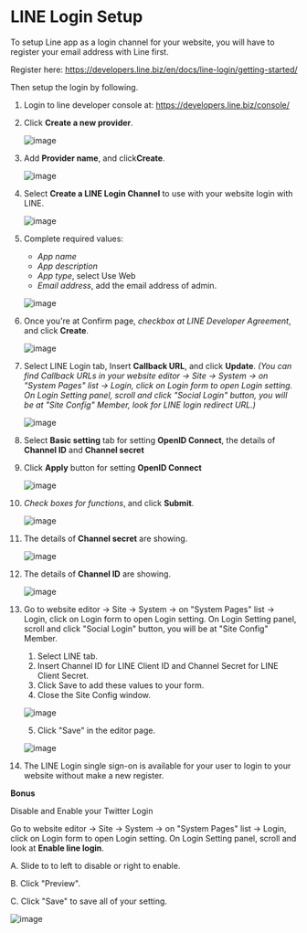 # LINE Login Setup

To setup Line app as a login channel for your website, you will have to register your email address with Line first.

Register here: <https://developers.line.biz/en/docs/line-login/getting-started/>

Then setup the login by following.

1. Login to line developer console at: <https://developers.line.biz/console/>

2. Click **Create a new provider**.

    ![image](images/register_and_login/img_line_login_01.png)

3. Add **Provider name**, and click**Create**.

    ![image](images/register_and_login/img_line_login_02.png)

4. Select **Create a LINE Login Channel** to use with your website login with LINE.

    ![image](images/register_and_login/img_line_login_03.png)

5. Complete required values:

   - _App name_
   - _App description_
   - _App type_, select Use Web
   - _Email address_, add the email address of admin.

    ![image](images/register_and_login/img_line_login_04.png)

6. Once you're at Confirm page, *checkbox at LINE Developer Agreement*, and click **Create**.

    ![image](images/register_and_login/img_line_login_05.png)

7. Select LINE Login tab, Insert **Callback URL**, and click **Update**.
    _(You can find Callback URLs in your website editor -> Site -> System -> on "System Pages" list -> Login, click on Login form to open Login setting. On Login Setting panel, scroll and click "Social Login" button, you will be at "Site Config" Member, look for LINE login redirect URL.)_

    ![image](images/register_and_login/img_line_login_06.png)

8. Select **Basic setting** tab for setting **OpenID Connect**, the details of **Channel ID** and **Channel secret**

9. Click **Apply** button for setting **OpenID Connect**

    ![image](images/register_and_login/img_line_login_08.png)

10. *Check boxes for functions*, and click **Submit**.

    ![image](images/register_and_login/img_line_login_09.png)

11. The details of **Channel secret** are showing.

    ![image](images/register_and_login/img_line_login_12.png)

12. The details of **Channel ID** are showing.

    ![image](images/register_and_login/img_line_login_11.png)

13. Go to website editor -> Site -> System -> on "System Pages" list -> Login, click on Login form to open Login setting. On Login Setting panel, scroll and click "Social Login" button, you will be at "Site Config" Member.
    
    1. Select LINE tab.
    2. Insert Channel ID for LINE Client ID and Channel Secret for LINE Client Secret.
    3. Click Save to add these values to your form.
    4. Close the Site Config window.

    ![image](images/register_and_login/img_line_login_config_01.png)

    5. Click "Save" in the editor page.

    ![image](images/register_and_login/img_line_login_config_03.png)

14. The LINE Login single sign-on is available for your user to login to your website without make a new register.



**Bonus**

Disable and Enable your Twitter Login

Go to website editor -> Site -> System -> on "System Pages" list -> Login, click on Login form to open Login setting. On Login Setting panel, scroll and look at **Enable line login**.

A.  Slide to to left to disable or right to enable.

B.  Click "Preview".

C.  Click "Save" to save all of your setting.

![image](images/register_and_login/img_line_login_config_02_2.png)


